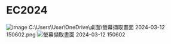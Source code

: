 # EC2024

![image](https://github.com/Jason89967/EC2024/assets/162284478/ea9bcc60-c296-4a22-9d7d-7f29af9c522a)
C:\Users\User\OneDrive\桌面\螢幕擷取畫面 2024-03-12 150602.png
![螢幕擷取畫面 2024-03-12 150602](https://github.com/Jason89967/EC2024/assets/162284478/b5525f14-f577-43c3-830d-a84ddd01956e)

